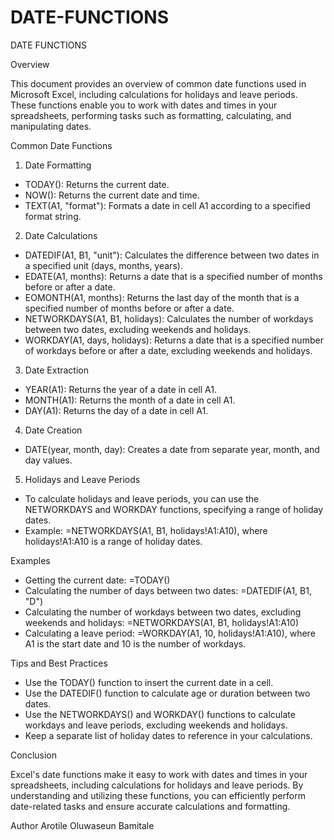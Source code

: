 # DATE-FUNCTIONS
DATE FUNCTIONS

Overview

This document provides an overview of common date functions used in Microsoft Excel, including calculations for holidays and leave periods. These functions enable you to work with dates and times in your spreadsheets, performing tasks such as formatting, calculating, and manipulating dates.

Common Date Functions

1. Date Formatting
- TODAY(): Returns the current date.
- NOW(): Returns the current date and time.
- TEXT(A1, "format"): Formats a date in cell A1 according to a specified format string.

2. Date Calculations
- DATEDIF(A1, B1, "unit"): Calculates the difference between two dates in a specified unit (days, months, years).
- EDATE(A1, months): Returns a date that is a specified number of months before or after a date.
- EOMONTH(A1, months): Returns the last day of the month that is a specified number of months before or after a date.
- NETWORKDAYS(A1, B1, holidays): Calculates the number of workdays between two dates, excluding weekends and holidays.
- WORKDAY(A1, days, holidays): Returns a date that is a specified number of workdays before or after a date, excluding weekends and holidays.

3. Date Extraction
- YEAR(A1): Returns the year of a date in cell A1.
- MONTH(A1): Returns the month of a date in cell A1.
- DAY(A1): Returns the day of a date in cell A1.

4. Date Creation
- DATE(year, month, day): Creates a date from separate year, month, and day values.

5. Holidays and Leave Periods
- To calculate holidays and leave periods, you can use the NETWORKDAYS and WORKDAY functions, specifying a range of holiday dates.
- Example: =NETWORKDAYS(A1, B1, holidays!A1:A10), where holidays!A1:A10 is a range of holiday dates.

Examples

- Getting the current date: =TODAY()
- Calculating the number of days between two dates: =DATEDIF(A1, B1, "D")
- Calculating the number of workdays between two dates, excluding weekends and holidays: =NETWORKDAYS(A1, B1, holidays!A1:A10)
- Calculating a leave period: =WORKDAY(A1, 10, holidays!A1:A10), where A1 is the start date and 10 is the number of workdays.

Tips and Best Practices

- Use the TODAY() function to insert the current date in a cell.
- Use the DATEDIF() function to calculate age or duration between two dates.
- Use the NETWORKDAYS() and WORKDAY() functions to calculate workdays and leave periods, excluding weekends and holidays.
- Keep a separate list of holiday dates to reference in your calculations.

Conclusion

Excel's date functions make it easy to work with dates and times in your spreadsheets, including calculations for holidays and leave periods. By understanding and utilizing these functions, you can efficiently perform date-related tasks and ensure accurate calculations and formatting.

Author
Arotile Oluwaseun Bamitale
